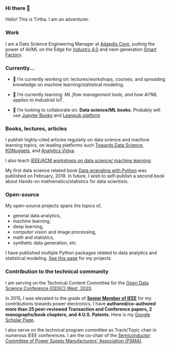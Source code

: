 <!--
**tirthajyoti/tirthajyoti** is a ✨ _special_ ✨ repository because its `README.md` (this file) appears on your GitHub profile.

Here are some ideas to get you started:

- 🔭 I’m currently working on ...
- 🌱 I’m currently learning ...
- 👯 I’m looking to collaborate on ...
- 🤔 I’m looking for help with ...
- 💬 Ask me about ...
- 📫 How to reach me: ...
- 😄 Pronouns: ...
- ⚡ Fun fact: ...
-->

### Hi there 👋
Hello! This is Tirtha. I am an adventurer.

### Work
I am a Data Science Engineering Manager at [Adapdix Corp,](https://www.adapdix.com/) putting the power of AI/ML on the Edge for [Industry 4.0](https://www.forbes.com/sites/bernardmarr/2018/09/02/what-is-industry-4-0-heres-a-super-easy-explanation-for-anyone/?sh=587ea6ab9788) and next-generation [Smart Factory](https://www2.deloitte.com/us/en/insights/focus/industry-4-0/smart-factory-connected-manufacturing.html).

### Currently...

- 🔭 I’m currently working on: lectures/workshops, courses, and spreading knowledge on machine learning/statistical modeling.

- 🌱 I’m currently learning: _ML flow management tools, and how AI?ML applies to Industrial IoT_.

- 👯 I’m looking to collaborate on: **Data science/ML books**. Probably will use [Jupyter Books](https://jupyterbook.org/intro.html) and [Leanpub platform](https://leanpub.com/)

### Books, lectures, articles
I publish highly-cited articles regularly on data science and machine learning topics, on leading platforms such [Towards Data Science](https://towardsdatascience.com/@tirthajyoti), [KDNuggets](https://www.kdnuggets.com/author/tirthajyoti-sarkar), and [Analytics Vidya](https://medium.com/analytics-vidhya/why-a-business-analytics-problem-demands-all-of-your-expertise-at-once-1290170808c4). 

I also teach [IEEE/ACM workshops on data science/ machine learning](https://valleyml.thinkific.com/bundles/machine-learning-and-deep-learning-boot-camp).

My first data science related book [Data wrangling with Python](https://www.amazon.com/Data-Wrangling-Python-Creating-actionable-ebook/dp/B07JF26NGJ) was published on February, 2019. In future, I wish to self-publish a second book about Hands-on mathematics/statistics for data scientists.

### Open-source
My open-source projects spans the topics of,

- general data analytics, 
- machine learning, 
- deep learning, 
- computer vision and image processing, 
- math and statistics, 
- synthetic data generation, etc.

I have published multiple Python packages related to data analytics and statistical modeling. [See this page](https://tirthajyoti.github.io/GithubProjects.html) for my projects

### Contribution to the technical community
I am serving on the Technical Content Committee for the [Open Data Science Conference (ODSC) West, 2020](https://odsc.com/california/).

In 2015, I was elevated to the grade of **[Senior Member of IEEE](https://www.ieee.org/membership/senior/senior-requirements.html)** for my contributions towards power electronics. I have **authored/co-authored more than 25 peer-reviewed Transaction and Conference papers, 2 monographs/book chapters, and 4 U.S. Patents**. Here is my [Google Scholar Page](https://scholar.google.com/citations?user=PUAA0uQAAAAJ&hl=en).

I also serve on the technical program committee as Track/Topic chair in numerous IEEE conferences. I am the co-chair of the [Semiconductor Committee of Power Supply Manufacturers' Association (PSMA)](https://www.psma.com/meetings/semiconductor-committee-0).
